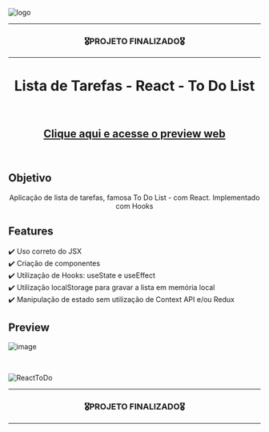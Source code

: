 ![logo](https://user-images.githubusercontent.com/68918326/193332767-8248edfa-cf76-4032-8eed-05bf3037838c.PNG)

<hr>
<h3 align="center">🎖️PROJETO FINALIZADO🎖️</h3>
<hr>


<h1 align="center">Lista de Tarefas - React - To Do List</h1>
<br>
<h2 align="center"><a href="https://romulo-sobrinho.github.io/react-todo" target="_blank">Clique aqui e acesse o preview web</a></h2>
<br>

## Objetivo
<p align="center">
  Aplicação de lista de tarefas, famosa To Do List - com React. Implementado com Hooks
</p>


## Features
  ✔️ Uso correto do JSX <br>
  ✔️ Criação de componentes <br>
  ✔️ Utilização de Hooks: useState e useEffect <br>
  ✔️ Utilização localStorage para gravar a lista em memória local <br>
  ✔️ Manipulação de estado sem utilização de Context API e/ou Redux <br>

  
## Preview

![image](https://user-images.githubusercontent.com/68918326/201128085-130ce835-8289-49a9-bf26-d2ac41d7eba7.png)

<br>

![ReactToDo](https://user-images.githubusercontent.com/68918326/201130090-e567cd3c-0ae5-4fdd-8ede-eb0eda99d650.gif)

<hr>
<h3 align="center">🎖️PROJETO FINALIZADO🎖️</h3>
<hr>
